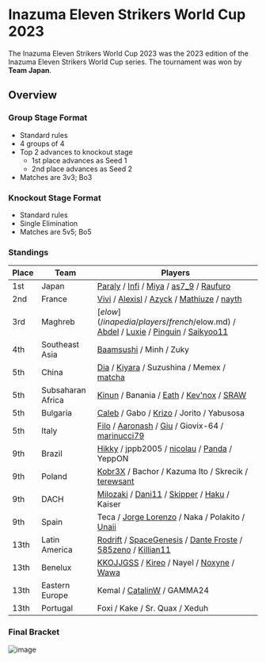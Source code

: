 # Inazuma Eleven Strikers World Cup 2023

The Inazuma Eleven Strikers World Cup 2023 was the 2023 edition of the Inazuma Eleven Strikers World Cup series.
The tournament was won by **Team Japan**. 

## Overview

### Group Stage Format
- Standard rules
- 4 groups of 4
- Top 2 advances to knockout stage
  -  1st place advances as Seed 1
  -  2nd place advances as Seed 2
- Matches are 3v3; Bo3

### Knockout Stage Format
- Standard rules
- Single Elimination
- Matches are 5v5; Bo5

### Standings

| Place | Team | Players |
| - | - | - |
| 1st | Japan | [Paraly](/inapedia/players/japanese/paraly.md) / [Infi](/inapedia/players/japanese/infi.md) / [Miya](/inapedia/players/japanese/miya.md) / [as7_9](/inapedia/players/japanese/as7_9.md) / [Raufuro](/inapedia/players/japanese/raufuro.md) |
| 2nd | France | [Vivi](/inapedia/players/french/vivi.md) / [Alexisl](/inapedia/players/french/alexisl.md) / [Azyck](/inapedia/players/french/azyck.md) / [Mathiuze](/inapedia/players/french/mathiuze.md) / [nayth](/inapedia/players/french/nayth.md) |
| 3rd | Maghreb | [$elow](/inapedia/players/french/$elow.md) / [Abdel](/inapedia/players/french/abdel.md) / [Luxie](/inapedia/players/belgian/luxie.md) / [Pinguin](/inapedia/players/french/pinguin.md) / [Saikyoo11](/inapedia/players/french/saikyoo11.md) |
| 4th | Southeast Asia | [Baamsushi](/inapedia/players/others/baamsushi.md) / Minh / Zuky |
| 5th | China | [Dia](/inapedia/players/chinese/dia.md) / [Kiyara](/inapedia/players/chinese/kiyara.md) / Suzushina / Memex / [matcha](/inapedia/players/chinese/matcha.md) |
| 5th | Subsaharan Africa | [Kinun](/inapedia/players/belgian/kinun.md) / Banania / [Eath](/inapedia/players/belgian/eath.md) / [Kev'nox](/inapedia/players/french/kevnox.md) / [SRAW](/inapedia/players/french/sraw.md) |
| 5th | Bulgaria | [Caleb](/inapedia/players/bulgarian/caleb.md) / Gabo / [Krizo](/inapedia/players/bulgarian/krizo.md) / Jorito / Yabusosa |
| 5th | Italy | [Filo](/inapedia/players/italian/filo.md) / [Aaronash](/inapedia/players/italian/aaronash.md) / [Giu](/inapedia/players/italian/giu.md) / Giovix-64 / [marinucci79](/inapedia/players/italian/marinucci79.md) |
| 9th | Brazil | [Hikky](/inapedia/players/brazilian/hikky.md) / jppb2005 / [nicolau](/inapedia/players/brazilian/nicolau.md) / [Panda](/inapedia/players/brazilian/panda.md) / YeppON |
| 9th | Poland | [Kobr3X](/inapedia/players/polish/kobr3x.md) / Bachor / Kazuma Ito / Skrecik / [terewsant](/inapedia/players/polish/terewsant.md) |
| 9th | DACH | [Milozaki](/inapedia/players/german/milozaki.md) / [Dani11](/inapedia/players/colombian/dani11.md) / [Skipper](/inapedia/players/austrian/skipper.md) / [Haku](/inapedia/players/german/haku.md) / Kaiser |
| 9th | Spain | Teca / [Jorge Lorenzo](/inapedia/players/spanish/jorge.md) / Naka / Polakito / [Unaii](/inapedia/players/spanish/unaii.md) |
| 13th | Latin America | [Rodrift](/inapedia/players/peruvian/rodrift.md) / [SpaceGenesis](/inapedia/players/french/spacegenesis.md) / [Dante Froste](/inapedia/players/argentinian/dantefroste.md) / [585zeno](/inapedia/players/french/585zeno.md) / [Killian11](/inapedia/players/french/killian11.md) |
| 13th | Benelux | [KKOJJGSS](/inapedia/players/dutch/kkojjgss.md) / [Kireo](/inapedia/players/french/kireo.md) / Nayel / [Noxyne](/inapedia/players/french/noxyne.md) / [Wawa](/inapedia/players/luxembourger/wawa.md) |
| 13th | Eastern Europe | Kemal / [CatalinW](/inapedia/players/romanian/catalinw.md) / GAMMA24 |
| 13th | Portugal | Foxi / Kake / Sr. Quax / Xeduh |

### Final Bracket

![image](https://github.com/inabikarilibrary/inalib/assets/110833255/ed9e88f5-dcbc-4d01-a041-eb963efb6c9a)
